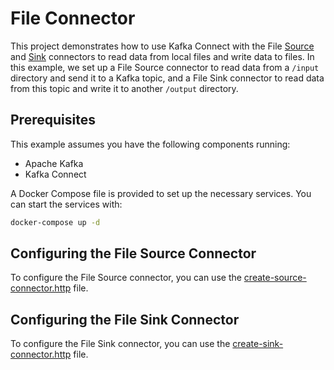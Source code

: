 # File Connector

This project demonstrates how to use Kafka Connect with the File [Source](https://docs.confluent.io/kafka-connectors/spooldir/current/overview.html) and [Sink](https://camel.apache.org/camel-kafka-connector/4.10.x/reference/connectors/camel-file-kafka-sink-connector.html) connectors to read data from local files and write data to files. In this example, we set up a File Source connector to read data from a `/input` directory and send it to a Kafka topic, and a File Sink connector to read data from this topic and write it to another `/output` directory.

## Prerequisites

This example assumes you have the following components running:
- Apache Kafka
- Kafka Connect

A Docker Compose file is provided to set up the necessary services. You can start the services with:

```bash
docker-compose up -d
```

## Configuring the File Source Connector

To configure the File Source connector, you can use the [create-source-connector.http](create-source-connector.http) file.

## Configuring the File Sink Connector

To configure the File Sink connector, you can use the [create-sink-connector.http](create-sink-connector.http) file.